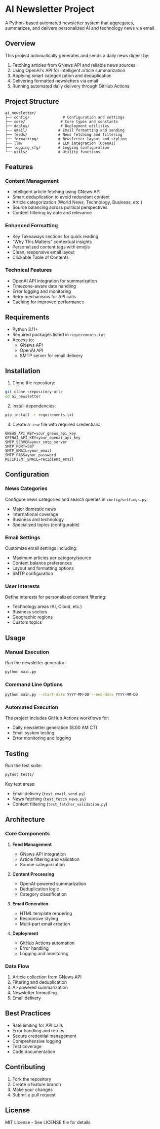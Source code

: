 # AI Newsletter Project

A Python-based automated newsletter system that aggregates, summarizes, and delivers personalized AI and technology news via email.

## Overview

This project automatically generates and sends a daily news digest by:
1. Fetching articles from GNews API and reliable news sources
2. Using OpenAI's API for intelligent article summarization
3. Applying smart categorization and deduplication
4. Delivering formatted newsletters via email
5. Running automated daily delivery through GitHub Actions

## Project Structure

```
ai_newsletter/
├── config/               # Configuration and settings
├── core/                # Core types and constants
├── deploy/              # Deployment utilities
├── email/              # Email formatting and sending
├── feeds/              # News fetching and filtering
├── formatting/         # Newsletter layout and styling
├── llm/                # LLM integration (OpenAI)
├── logging_cfg/        # Logging configuration
└── utils/              # Utility functions
```

## Features

### Content Management
- Intelligent article fetching using GNews API
- Smart deduplication to avoid redundant content
- Article categorization (World News, Technology, Business, etc.)
- Source balancing across political perspectives
- Content filtering by date and relevance

### Enhanced Formatting
- Key Takeaways sections for quick reading
- "Why This Matters" contextual insights
- Personalized content tags with emojis
- Clean, responsive email layout
- Clickable Table of Contents

### Technical Features
- OpenAI API integration for summarization
- Timezone-aware date handling
- Error logging and monitoring
- Retry mechanisms for API calls
- Caching for improved performance

## Requirements

- Python 3.11+
- Required packages listed in `requirements.txt`
- Access to:
  - GNews API
  - OpenAI API
  - SMTP server for email delivery

## Installation

1. Clone the repository:
```bash
git clone <repository-url>
cd ai_newsletter
```

2. Install dependencies:
```bash
pip install -r requirements.txt
```

3. Create a `.env` file with required credentials:
```env
GNEWS_API_KEY=your_gnews_api_key
OPENAI_API_KEY=your_openai_api_key
SMTP_SERVER=your_smtp_server
SMTP_PORT=587
SMTP_EMAIL=your_email
SMTP_PASS=your_password
RECIPIENT_EMAIL=recipient_email
```

## Configuration

### News Categories
Configure news categories and search queries in `config/settings.py`:
- Major domestic news
- International coverage
- Business and technology
- Specialized topics (configurable)

### Email Settings
Customize email settings including:
- Maximum articles per category/source
- Content balance preferences
- Layout and formatting options
- SMTP configuration

### User Interests
Define interests for personalized content filtering:
- Technology areas (AI, Cloud, etc.)
- Business sectors
- Geographic regions
- Custom topics

## Usage

### Manual Execution
Run the newsletter generator:
```bash
python main.py
```

### Command Line Options
```bash
python main.py --start-date YYYY-MM-DD --end-date YYYY-MM-DD
```

### Automated Execution
The project includes GitHub Actions workflows for:
- Daily newsletter generation (8:00 AM CT)
- Email system testing
- Error monitoring and logging

## Testing

Run the test suite:
```bash
pytest tests/
```

Key test areas:
- Email delivery (`test_email_send.py`)
- News fetching (`test_fetch_news.py`)
- Content filtering (`test_fetcher_validation.py`)

## Architecture

### Core Components
1. **Feed Management**
   - GNews API integration
   - Article filtering and validation
   - Source categorization

2. **Content Processing**
   - OpenAI-powered summarization
   - Deduplication logic
   - Category classification

3. **Email Generation**
   - HTML template rendering
   - Responsive styling
   - Multi-part email creation

4. **Deployment**
   - GitHub Actions automation
   - Error handling
   - Logging and monitoring

### Data Flow
1. Article collection from GNews API
2. Filtering and deduplication
3. AI-powered summarization
4. Newsletter formatting
5. Email delivery

## Best Practices

- Rate limiting for API calls
- Error handling and retries
- Secure credential management
- Comprehensive logging
- Test coverage
- Code documentation

## Contributing

1. Fork the repository
2. Create a feature branch
3. Make your changes
4. Submit a pull request

## License

MIT License - See LICENSE file for details